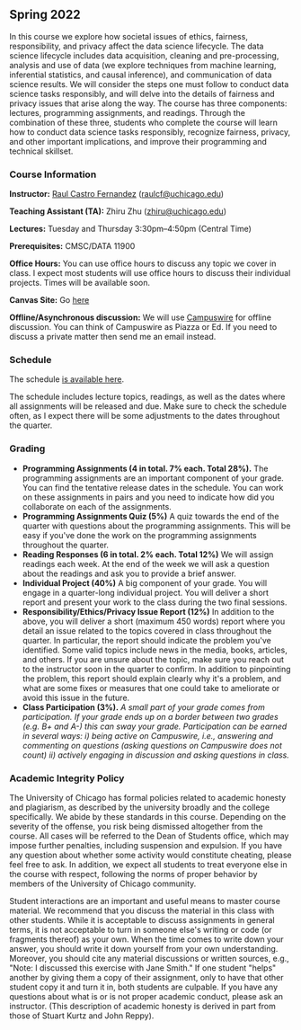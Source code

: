 ## Spring 2022

In this course we explore how societal issues of ethics, fairness, responsibility, and privacy affect the data science lifecycle. The data science lifecycle includes data acquisition, cleaning and pre-processing, analysis and use of data (we explore techniques from machine learning, inferential statistics, and causal inference), and communication of data science results. We will consider the steps one must follow to conduct data science tasks responsibly, and will delve into the details of fairness and privacy issues that arise along the way. The course has three components: lectures, programming assignments, and readings. Through the combination of these three, students who complete the course will learn how to conduct data science tasks responsibly, recognize fairness, privacy, and other important implications, and improve their programming and technical skillset.


### Course Information

**Instructor:** [Raul Castro Fernandez](https://raulcastrofernandez.com) (raulcf@uchicago.edu)

**Teaching Assistant (TA):** Zhiru Zhu (zhiru@uchicago.edu)

**Lectures:** Tuesday and Thursday 3:30pm–4:50pm (Central Time)

**Prerequisites:** CMSC/DATA 11900

**Office Hours:** You can use office hours to discuss any topic we cover in class. I expect most students will use office hours to discuss their individual projects. Times will be available soon.

**Canvas Site:** Go [here](https://canvas.uchicago.edu/courses/41966)

**Offline/Asynchronous discussion:** We will use [Campuswire](https://campuswire.com/c/GF98AE2F7/feed) for offline discussion. You can think of Campuswire as Piazza or Ed. If you need to discuss a private matter then send me an email instead.
 
### Schedule

The schedule [is available here](schedule.md).

The schedule includes lecture topics, readings, as well as the dates where all assignments will be released and due. Make sure to check the schedule often, as I expect there will be some adjustments to the dates throughout the quarter.

### Grading

- **Programming Assignments (4 in total. 7% each. Total 28%).** The programming assignments are an important component of your grade. You can find the tentative release dates in the schedule. You can work on these assignments in pairs and you need to indicate how did you collaborate on each of the assignments.
- **Programming Assignments Quiz (5%)** A quiz towards the end of the quarter with questions about the programming assignments. This will be easy if you've done the work on the programming assignments throughout the quarter.
- **Reading Responses (6 in total. 2% each. Total 12%)** We will assign readings each week. At the end of the week we will ask a question about the readings and ask you to provide a brief answer.
- **Individual Project (40%)** A big component of your grade. You will engage in a quarter-long individual project. You will deliver a short report and present your work to the class during the two final sessions.
- **Responsibility/Ethics/Privacy Issue Report (12%)** In addition to the above, you will deliver a short (maximum 450 words) report where you detail an issue related to the topics covered in class throughout the quarter. In particular, the report should indicate the problem you've identified. Some valid topics include news in the media, books, articles, and others. If you are unsure about the topic, make sure you reach out to the instructor soon in the quarter to confirm. In addition to pinpointing the problem, this report should explain clearly why it's a problem, and what are some fixes or measures that one could take to ameliorate or avoid this issue in the future. 
- **Class Participation (3%).** *A small part of your grade comes from participation. If your grade ends up on a border between two grades (e.g. B+ and A-) this can sway your grade. Participation can be earned in several ways: i) being active on Campuswire, i.e., answering and commenting on questions (asking questions on Campuswire does not count) ii) actively engaging in discussion and asking questions in class.* 

### Academic Integrity Policy

The University of Chicago has formal policies related to academic honesty and plagiarism, as described by the university broadly and the college specifically. We abide by these standards in this course. Depending on the severity of the offense, you risk being dismissed altogether from the course. All cases will be referred to the Dean of Students office, which may impose further penalties, including suspension and expulsion. If you have any question about whether some activity would constitute cheating, please feel free to ask. In addition, we expect all students to treat everyone else in the course with respect, following the norms of proper behavior by members of the University of Chicago community. 

Student interactions are an important and useful means to master course material. We recommend that you discuss the material in this class with other students. While it is acceptable to discuss assignments in general terms, it is not acceptable to turn in someone else's writing or code (or fragments thereof) as your own. When the time comes to write down your answer, you should write it down yourself from your own understanding. Moreover, you should cite any material discussions or written sources, e.g., "Note: I discussed this exercise with Jane Smith." If one student "helps" another by giving them a copy of their assignment, only to have that other student copy it and turn it in, both students are culpable. If you have any questions about what is or is not proper academic conduct, please ask an instructor. (This description of academic honesty is derived in part from those of Stuart Kurtz and John Reppy).
